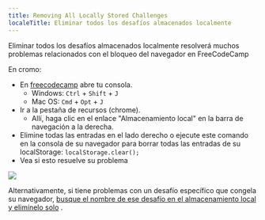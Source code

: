 ```yaml
---
title: Removing All Locally Stored Challenges
localeTitle: Eliminar todos los desafíos almacenados localmente
---
```

Eliminar todos los desafíos almacenados localmente resolverá muchos problemas relacionados con el bloqueo del navegador en FreeCodeCamp

En cromo:

*   En [freecodecamp](https://freecodecamp.com) abre tu consola.
    *   Windows: `Ctrl` + `Shift` + `J`
    *   Mac OS: `Cmd` + `Opt` + `J`
*   Ir a la pestaña de recursos (chrome).
    *   Allí, haga clic en el enlace "Almacenamiento local" en la barra de navegación a la derecha.
*   Elimine todas las entradas en el lado derecho o ejecute este comando en la consola de su navegador para borrar todas las entradas de su localStorage: `localStorage.clear();`
*   Vea si esto resuelve su problema

![](//discourse-user-assets.s3.amazonaws.com/original/2X/9/9ea6a9cf48282cbf2aa766a6aa5ce59218c80528.png)

Alternativamente, si tiene problemas con un desafío específico que congela su navegador, [busque el nombre de ese desafío en el almacenamiento local y elimínelo solo](http://forum.freecodecamp.com/t/clear-specific-values-from-your-browser-local-storage/19128) .